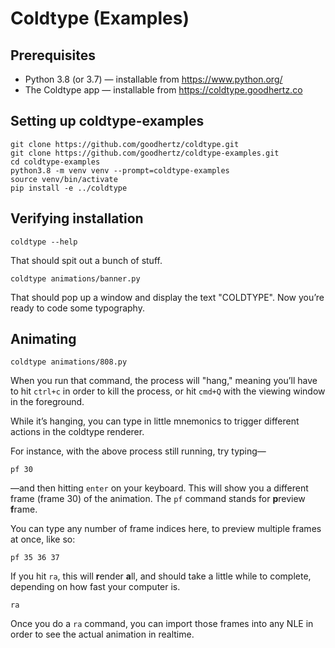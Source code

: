 # Coldtype (Examples)

## Prerequisites

- Python 3.8 (or 3.7) — installable from https://www.python.org/
- The Coldtype app — installable from https://coldtype.goodhertz.co

## Setting up coldtype-examples

```
git clone https://github.com/goodhertz/coldtype.git
git clone https://github.com/goodhertz/coldtype-examples.git
cd coldtype-examples
python3.8 -m venv venv --prompt=coldtype-examples
source venv/bin/activate
pip install -e ../coldtype
```

## Verifying installation

```
coldtype --help
```

That should spit out a bunch of stuff.

```
coldtype animations/banner.py
```

That should pop up a window and display the text "COLDTYPE". Now you’re ready to code some typography.

## Animating

```
coldtype animations/808.py
```

When you run that command, the process will "hang," meaning you’ll have to hit `ctrl+c` in order to kill the process, or hit `cmd+Q` with the viewing window in the foreground.

While it’s hanging, you can type in little mnemonics to trigger different actions in the coldtype renderer.

For instance, with the above process still running, try typing—

```
pf 30
```

—and then hitting `enter` on your keyboard. This will show you a different frame (frame 30) of the animation. The `pf` command stands for **p**review **f**rame.

You can type any number of frame indices here, to preview multiple frames at once, like so:

```
pf 35 36 37
```

If you hit `ra`, this will **r**ender **a**ll, and should take a little while to complete, depending on how fast your computer is.

```
ra
```

Once you do a `ra` command, you can import those frames into any NLE in order to see the actual animation in realtime.

